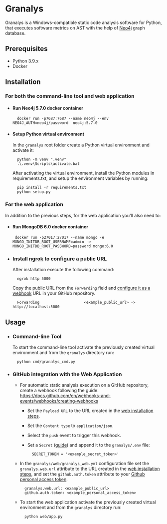 # Granalys

Granalys is a Windows-compatible static code analysis software for Python, that executes software metrics on AST with the help of [Neo4j](https://neo4j.com/) graph database.

## Prerequisites
* Python 3.9.x
* Docker

## Installation

### For both the command-line tool and web application
    
* #### Run Neo4j 5.7.0 docker container
        docker run -p7687:7687 --name neo4j --env NEO4J_AUTH=neo4j/password  neo4j:5.7.0

* #### Setup Python virtual environment
    In the `granalys` root folder create a Python virtual environment and activate it:

        python -m venv ".venv"
        .\.venv\Scripts\activate.bat

    After activating the virtual environment, install the Python modules in requirements.txt, and setup the environment variables by running:

        pip install -r requirements.txt
        python setup.py

        

### For the web application

In addition to the previous steps, for the web application you'll also need to:

 * #### Run MongoDB 6.0 docker container
        docker run -p27017:27017 --name mongo -e MONGO_INITDB_ROOT_USERNAME=admin -e MONGO_INITDB_ROOT_PASSWORD=password mongo:6.0

* ### Install [ngrok](https://ngrok.com/download) to configure a public URL
    
    After installation execute the following command:

        ngrok http 5000

    Copy the public URL from the `Forwarding` field and [configure it as a webhook](#github-integration-with-the-web-application) URL in your GitHub repository.

        Forwarding                    <example_public_url> -> http://localhost:5000       

## Usage
* ### Command-line Tool
    To start the command-line tool activate the previously created virtual environment and from the `granalys` directory run:

        python cmd/granalys_cmd.py

* ### GitHub integration with the Web Application

    * For automatic static analysis execution on a GitHub repository, create a webhook following the guide: https://docs.github.com/en/webhooks-and-events/webhooks/creating-webhooks

        * Set the `Payload URL` to the URL created in the [web installation steps](#for-the-web-application).

        * Set the `Content type` to  `application/json`.

        * Select the `push` event to trigger this webhook.

        * Set a `Secret` ([guide](https://docs.github.com/en/webhooks-and-events/webhooks/securing-your-webhooks)) and append it to the `granalys/.env` file:

                SECRET_TOKEN = '<example_secret_token>'

    * In the `granalys/web/granalys_web.yml` configuration file set the `granalys.web.url` attribute to the URL created in the [web installation steps](#for-the-web-application), and set the `github.auth.token` attribute to your [Github personal access token](https://docs.github.com/en/authentication/keeping-your-account-and-data-secure/creating-a-personal-access-token).

            granalys.web.url: <example_public_url>
            github.auth.token: <example_personal_access_token>

    * To start the web application activate the previously created virtual environment and from the `granalys` directory run:

            python web/app.py
